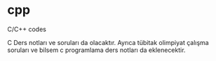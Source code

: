# cpp
C/C++ codes

C Ders notları ve soruları da olacaktır. Ayrıca tübitak olimpiyat çalışma soruları ve bilsem c programlama ders notları da eklenecektir.
